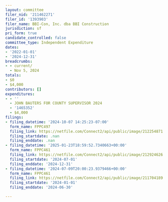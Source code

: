 ```yaml
---
layout: committee
filer_nid: '211462271'
filer_id: '1393903'
filer_name: BBI-Con, Inc. dba BBI Construction
jurisdiction: sf
pri_form: true
candidate_controlled: false
committee_type: Independent Expenditure
dates:
- '2022-01-01'
- '2024-12-31'
breadcrumbs:
- - current/
  - Nov 5, 2024
totals:
- $0
- $4,000
contributors: []
expenditures:
- - ''
  - JOHN BAUTERS FOR COUNTY SUPERVISOR 2024
  - '1465352'
  - $4,000
filings:
- filing_datetime: '2024-10-07 14:25:23-07:00'
  form_name: FPPC497
  filing_link: https://netfile.com/Connect2/api/public/image/212254871
  filing_startdate: .nan
  filing_enddate: .nan
- filing_datetime: '2025-01-23T18:59:52.7340663+00:00'
  form_name: FPPC461
  filing_link: https://netfile.com/Connect2/api/public/image/212924626
  filing_startdate: '2024-07-01'
  filing_enddate: '2024-12-31'
- filing_datetime: '2024-07-09T20:00:23.9379466+00:00'
  form_name: FPPC461
  filing_link: https://netfile.com/Connect2/api/public/image/211704189
  filing_startdate: '2024-01-01'
  filing_enddate: '2024-06-30'

---
```

